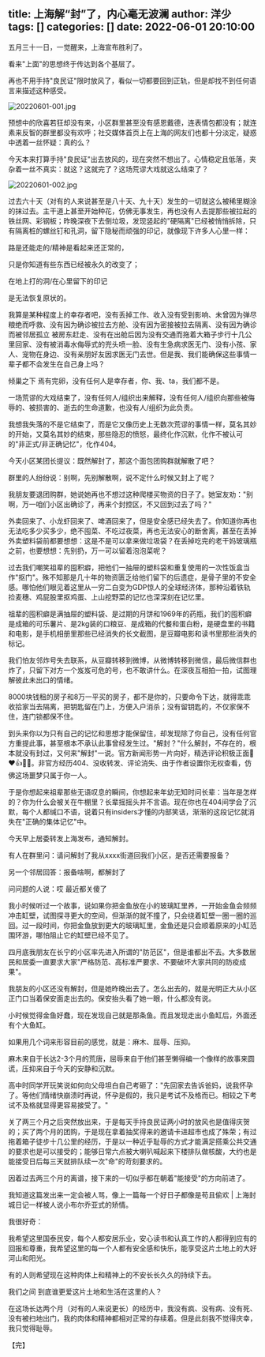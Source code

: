 title: 上海解“封”了，内心毫无波澜
author: 洋少
tags: []
categories: []
date: 2022-06-01 20:10:00
---
五月三十一日，一觉醒来，上海宣布胜利了。<!-- more -->

看来"上面"的思想终于传达到各个基层了。

再也不用手持"良民证"限时放风了，看似一切都要回到正轨，但是却找不到任何语言来描述这种感受。

![20220601-001.jpg](http://124.220.167.166:8081/i/2022/06/01/6297577376a9c.jpg)

预想中的欣喜若狂却没有来，小区群里甚至没有感恩戴德，连表情包都没有；就连素来反智的群里都没有欢呼；社交媒体首页上在上海的网友们也都十分淡定，疑惑中透着一丝怀疑：真的么？

今天本来打算手持"良民证"出去放风的，现在突然不想出了。心情稳定且低落，夹杂着一丝不真实：就这？这就完了？这场荒谬大戏就这么结束了？

![20220601-002.jpg](http://124.220.167.166:8081/i/2022/06/01/6297577f61985.jpg)

过去六十天（对有的人来说甚至是八十天、九十天）发生的一切就这么被稀里糊涂的抹过去。主干道上甚至开始种花，仿佛无事发生，再也没有人去提那些被拉起的铁丝网、彩钢板；昨晚深夜下去倒垃圾，发现竖起的"硬隔离"已经被悄悄拆除，只有隔离桩的螺丝钉和孔洞，留下隐秘而顽强的印记，就像现下许多人心里一样：

路是还能走的/精神是看起来还正常的，

只是你知道有些东西已经被永久的改变了；

在地上打的洞/在心里留下的印记

是无法恢复原状的。

我算是某种程度上的幸存者吧，没有丢掉工作、收入没有受到影响、未曾因为弹尽粮绝而呼救、没有因为确诊被拉去方舱、没有因为密接被拉去隔离、没有因为确诊而被邻居孤立 被房东赶走、没有在出舱后因为没有交通而拖着大箱子步行十几公里回家、没有被消毒水侮辱式的兜头喷一脸、没有生急病求医无门、没有小孩、家人、宠物在身边、没有亲朋好友因求医无门去世。但是我、我们能确保这些事情一辈子都不会发生在自己身上吗？

倾巢之下 焉有完卵，没有任何人是幸存者，你、我、ta，我们都不是。

一场荒谬的大戏结束了，没有任何人/组织出来解释，没有任何人/组织向那些被侮辱的、被损害的、逝去的生命道歉，也没有人/组织为此负责。

我想我失落的不是它结束了，而是它又像历史上无数次荒谬的事情一样，莫名其妙的开始，又莫名其妙的结束，那些隐忍的愤怒，最终化作沉默，化作不被认可的"非正式/非正确记忆"，化作404。

今天小区某团长提议：既然解封了，那这个面包团购群就解散了吧？

群里的人纷纷说：别啊，先别解散啊，说不定什么时候又封上了呢？

我朋友要退团购群，她说她再也不想过这种爬楼买物资的日子了。她室友劝："别啊，万一咱们小区出确诊了，再来个封控区，不又回到过去了吗？"

外卖回来了、小龙虾回来了、啤酒回来了，但是安全感已经失去了。你知道你再也无法吃多少买多少，绝不囤菜、不吃过夜菜，再也无法安心的断舍离，甚至在丢掉外卖塑料袋前都要想想：这是不是可以拿来做垃圾袋？在丢掉吃完的老干妈玻璃瓶之前，也要想想：先别扔，万一可以留着泡泡菜呢？

过去我们嘲笑祖辈的囤积癖，把他们一抽屉的塑料袋和重复使用的一次性饭盒当作"抠门"。殊不知那是几十年的物资匮乏给他们留下的后遗症，是骨子里的不安全感。哪怕他们眼见着这里从一穷二白变为GDP惊人的全球经济体，那种沿着铁轨捡麦穗、鸡屁股里抠鸡蛋、上山挖野菜的记忆也深深刻在记忆里。

祖辈的囤积癖是满抽屉的塑料袋、是过期的月饼和1969年的药瓶，我们的囤积癖是成箱的可乐薯片、是2kg装的口粮豆、是成箱的代餐和蛋白粉，是硬盘里的书籍和电影，是手机相册里那些已经消失的长文截图，是豆瓣电影和读书里那些消失的标记。

我们怕友邻炸号失去联系，从豆瓣转移到微博，从微博转移到微信，最后微信群也炸了，只留下对方一个岌岌可危的号，也不敢讲什么。在深夜互相拍一拍，试图理解彼此未出口的情绪。

8000块钱租的房子和8万一平买的房子，都不是你的，只要命令下达，就得乖乖收拾家当去隔离，把钥匙留在门上，方便入户消杀；没有留钥匙的，不仅家保不住，连门锁都保不住。

到头来你以为只有自己的记忆和思想才能保留住，却发现除了你自己，没有任何官方重提此事，甚至根本不承认此事曾经发生过。"解封？"什么解封，不存在的，根本就没有封过，又何来"解封"一说。官方新闻形势一片向好，精选评论积极正面🌹❤️👍💪🙏。非官方经历404、没收转发、评论消失、由于作者设置你无权查看，仿佛这场噩梦只属于你一人。

于是你想起来祖辈那些无语叹息的瞬间，你想起来年幼无知时问长辈：当年是怎样的？你为什么会被关在牛棚里？长辈摇摇头并不言语。现在你也在404间学会了沉默，每个人都缄口不语，说着只有insiders才懂的内部笑话，渐渐的这段记忆就消失在"正确的集体记忆"中。

今天早上居委转发上海发布，通知解封。

有人在群里问：请问解封了我从xxxx街道回我们小区，是否还需要报备？

另一个邻居回答：报备啥啊，都解封了

问问题的人说：哎 最近都关傻了

我小时候听过一个故事，说如果你把金鱼放在小的玻璃缸里养，一开始金鱼会频频冲击缸壁，试图探寻更大的空间，但渐渐的就不撞了，只会绕着缸壁一圈一圈的巡回。过一段时间，你把金鱼放到更大的玻璃缸里，金鱼还是只会顺着原来的小缸范围环游，哪怕阻止它的缸壁已经不见了。

四月底我朋友在长宁的小区率先进入所谓的"防范区"，但是谁都出不去。大多数居民和居委一直要求大家"严格防范、高标准严要求、不要破坏大家共同的防疫成果"。

我朋友的小区还没有解封，但是她昨晚出去了。怎么出去的，就是光明正大从小区正门口当着保安面走出去的。保安抬头看了她一眼，什么都没有说。

小时候觉得金鱼好蠢，现在发现自己就是那条鱼。而且发现走出小鱼缸后，外面还有个大鱼缸。

如果用几个词来形容目前的感觉，就是：麻木、屈辱、压抑。

麻木来自于长达2-3个月的荒唐，屈辱来自于他们甚至懒得编一个像样的故事来圆谎，压抑来自于今天的安静和沉默。

高中时同学开玩笑说如何向父母坦白自己考砸了："先回家去告诉爸妈，说我怀孕了。等他们情绪快崩溃时再说，怀孕是假的，我只是考试不及格而已。相较之下考试不及格就显得更容易接受了。"

关了两三个月之后突然放出来，于是每天手持良民证两小时的放风也是值得庆贺的；买了两个月的团购，于是现在拿着抽奖得来的邀请卡进超市也成了殊荣；有过拖着箱子徒步十几公里的经历，于是以一种近乎耻辱的方式才能满足搭乘公共交通的要求也是可以接受的；能够日常六点被大喇叭喊起来下楼排队做核酸，大约也是能接受日后每三天就排队续一次"命"的苛刻要求的。

因着过去两三个月的离谱，接下来的一切似乎都在朝着"能接受"的方向前进了。

我知道这篇发出来一定会被人骂，像上一篇每一个好日子都像是苟且偷欢 | 上海封城日记一样被人说小布尔乔亚式的矫情。

我很好奇：

我希望这里国泰民安，每个人都安居乐业，安心读书和认真工作的人都得到应有的回报和尊重，我希望这里的每一个人都有安全感和快乐，能享受这片土地上的大好河山和阳光。

有的人则希望现在这种肉体上和精神上的不安长长久久的持续下去。

我们之间 到底谁更爱这片土地和生活在这里的人？

在这场长达两个月（对有的人来说更长）的经历中，我没有疯、没有病、没有死、没有被扫地出门，我的肉体和精神都相对正常的存续着。但是此刻我不觉得庆幸，我只觉得耻辱。

【完】